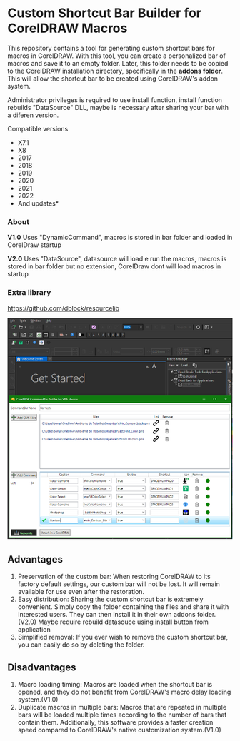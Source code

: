 # Custom Shortcut Bar Builder for CorelDRAW Macros
This repository contains a tool for generating custom shortcut bars for macros in CorelDRAW. With this tool, you can create a personalized bar of macros and save it to an empty folder. Later, this folder needs to be copied to the CorelDRAW installation directory, specifically in the **addons folder**. This will allow the shortcut bar to be created using CorelDRAW's addon system.

Administrator privileges is required to use install function, install function rebuilds "DataSource" DLL, maybe is necessary after sharing your bar with a diferen version. 

Compatible versions
* X7.1
* X8
* 2017
* 2018
* 2019
* 2020
* 2021
* 2022
* And updates*

### About

**V1.0** Uses "DynamicCommand", macros is stored in bar folder and loaded in CorelDraw startup

**V2.0** Uses "DataSource", datasource will load e run the macros, macros is stored in bar folder but no extension, CorelDraw dont will load macros in startup

### Extra library
https://github.com/dblock/resourcelib

![PrintScreen 01](print.PNG)

## Advantages

1. Preservation of the custom bar: When restoring CorelDRAW to its factory default settings, our custom bar will not be lost. It will remain available for use even after the restoration.
2. Easy distribution: Sharing the custom shortcut bar is extremely convenient. Simply copy the folder containing the files and share it with interested users. They can then install it in their own addons folder.(V2.0) Maybe require rebuild datasouce using install button from application
3. Simplified removal: If you ever wish to remove the custom shortcut bar, you can easily do so by deleting the folder.

## Disadvantages

1. Macro loading timing: Macros are loaded when the shortcut bar is opened, and they do not benefit from CorelDRAW's macro delay loading system.(V1.0)
2. Duplicate macros in multiple bars: Macros that are repeated in multiple bars will be loaded multiple times according to the number of bars that contain them.
Additionally, this software provides a faster creation speed compared to CorelDRAW's native customization system.(V1.0)
